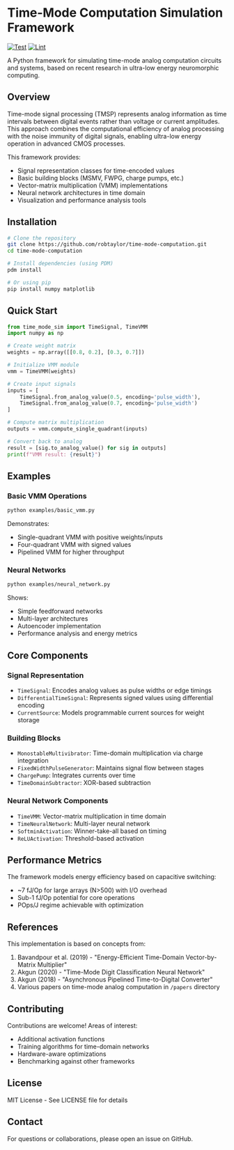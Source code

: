 # Time-Mode Computation Simulation Framework

[![Test](https://github.com/robtaylor/time-mode-computation/actions/workflows/test.yml/badge.svg)](https://github.com/robtaylor/time-mode-computation/actions/workflows/test.yml)
[![Lint](https://github.com/robtaylor/time-mode-computation/actions/workflows/lint.yml/badge.svg)](https://github.com/robtaylor/time-mode-computation/actions/workflows/lint.yml)

A Python framework for simulating time-mode analog computation circuits and systems, based on recent research in ultra-low energy neuromorphic computing.

## Overview

Time-mode signal processing (TMSP) represents analog information as time intervals between digital events rather than voltage or current amplitudes. This approach combines the computational efficiency of analog processing with the noise immunity of digital signals, enabling ultra-low energy operation in advanced CMOS processes.

This framework provides:
- Signal representation classes for time-encoded values
- Basic building blocks (MSMV, FWPG, charge pumps, etc.)
- Vector-matrix multiplication (VMM) implementations
- Neural network architectures in time domain
- Visualization and performance analysis tools

## Installation

```bash
# Clone the repository
git clone https://github.com/robtaylor/time-mode-computation.git
cd time-mode-computation

# Install dependencies (using PDM)
pdm install

# Or using pip
pip install numpy matplotlib
```

## Quick Start

```python
from time_mode_sim import TimeSignal, TimeVMM
import numpy as np

# Create weight matrix
weights = np.array([[0.8, 0.2], [0.3, 0.7]])

# Initialize VMM module
vmm = TimeVMM(weights)

# Create input signals
inputs = [
    TimeSignal.from_analog_value(0.5, encoding='pulse_width'),
    TimeSignal.from_analog_value(0.7, encoding='pulse_width')
]

# Compute matrix multiplication
outputs = vmm.compute_single_quadrant(inputs)

# Convert back to analog
result = [sig.to_analog_value() for sig in outputs]
print(f"VMM result: {result}")
```

## Examples

### Basic VMM Operations
```bash
python examples/basic_vmm.py
```
Demonstrates:
- Single-quadrant VMM with positive weights/inputs
- Four-quadrant VMM with signed values
- Pipelined VMM for higher throughput

### Neural Networks
```bash
python examples/neural_network.py
```
Shows:
- Simple feedforward networks
- Multi-layer architectures
- Autoencoder implementation
- Performance analysis and energy metrics

## Core Components

### Signal Representation
- `TimeSignal`: Encodes analog values as pulse widths or edge timings
- `DifferentialTimeSignal`: Represents signed values using differential encoding
- `CurrentSource`: Models programmable current sources for weight storage

### Building Blocks
- `MonostableMultivibrator`: Time-domain multiplication via charge integration
- `FixedWidthPulseGenerator`: Maintains signal flow between stages
- `ChargePump`: Integrates currents over time
- `TimeDomainSubtractor`: XOR-based subtraction

### Neural Network Components
- `TimeVMM`: Vector-matrix multiplication in time domain
- `TimeNeuralNetwork`: Multi-layer neural network
- `SoftminActivation`: Winner-take-all based on timing
- `ReLUActivation`: Threshold-based activation

## Performance Metrics

The framework models energy efficiency based on capacitive switching:
- ~7 fJ/Op for large arrays (N>500) with I/O overhead
- Sub-1 fJ/Op potential for core operations
- POps/J regime achievable with optimization

## References

This implementation is based on concepts from:

1. Bavandpour et al. (2019) - "Energy-Efficient Time-Domain Vector-by-Matrix Multiplier"
2. Akgun (2020) - "Time-Mode Digit Classification Neural Network"
3. Akgun (2018) - "Asynchronous Pipelined Time-to-Digital Converter"
4. Various papers on time-mode analog computation in `/papers` directory

## Contributing

Contributions are welcome! Areas of interest:
- Additional activation functions
- Training algorithms for time-domain networks
- Hardware-aware optimizations
- Benchmarking against other frameworks

## License

MIT License - See LICENSE file for details

## Contact

For questions or collaborations, please open an issue on GitHub.